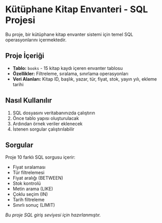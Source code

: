# Kütüphane Kitap Envanteri - SQL Projesi

Bu proje, bir kütüphane kitap envanter sistemi için temel SQL operasyonlarını içermektedir.

## Proje İçeriği

- **Tablo:** `books` - 15 kitap kaydı içeren envanter tablosu
- **Özellikler:** Filtreleme, sıralama, sınırlama operasyonları
- **Veri Alanları:** Kitap ID, başlık, yazar, tür, fiyat, stok, yayın yılı, ekleme tarihi

## Nasıl Kullanılır

1. SQL dosyasını veritabanınızda çalıştırın
2. Önce tablo yapısı oluşturulacak
3. Ardından örnek veriler eklenecek
4. İstenen sorgular çalıştırılabilir

## Sorgular

Proje 10 farklı SQL sorgusu içerir:
- Fiyat sıralaması
- Tür filtrelemesi
- Fiyat aralığı (BETWEEN)
- Stok kontrolü
- Metin arama (LIKE)
- Çoklu seçim (IN)
- Tarih filtreleme
- Sınırlı sonuç (LIMIT)



*Bu proje SQL giriş seviyesi için hazırlanmıştır.*
